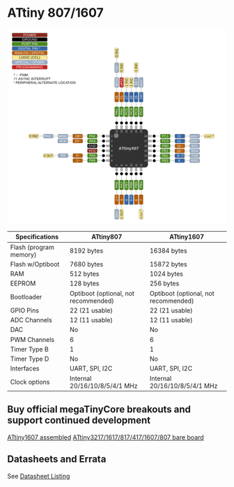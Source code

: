 # ATtiny 807/1607
![x07 Pin Mapping](ATtiny_x07.gif "Arduino Pin Mapping for ATtiny x07")

 Specifications |    ATtiny807  |    ATtiny1607
------------ | ------------- | -------------
Flash (program memory)   |  8192 bytes | 16384 bytes
Flash w/Optiboot   |  7680 bytes | 15872 bytes
RAM   | 512 bytes | 1024 bytes
EEPROM | 128 bytes | 256 bytes
Bootloader | Optiboot (optional, not recommended) | Optiboot (optional, not recommended)
GPIO Pins | 22 (21 usable) | 22 (21 usable)
ADC Channels | 12 (11 usable) | 12 (11 usable)
DAC | No | No
PWM Channels | 6 | 6
Timer Type B | 1 | 1
Timer Type D | No | No
Interfaces | UART, SPI, I2C | UART, SPI, I2C
Clock options | Internal 20/16/10/8/5/4/1 MHz | Internal 20/16/10/8/5/4/1 MHz


## Buy official megaTinyCore breakouts and support continued development
[ATtiny1607 assembled](https://www.tindie.com/products/17523/)
[ATtiny3217/1617/817/417/1607/807 bare board](https://www.tindie.com/products/17613/)

## Datasheets and Errata
See [Datasheet Listing](Datasheets.md)
